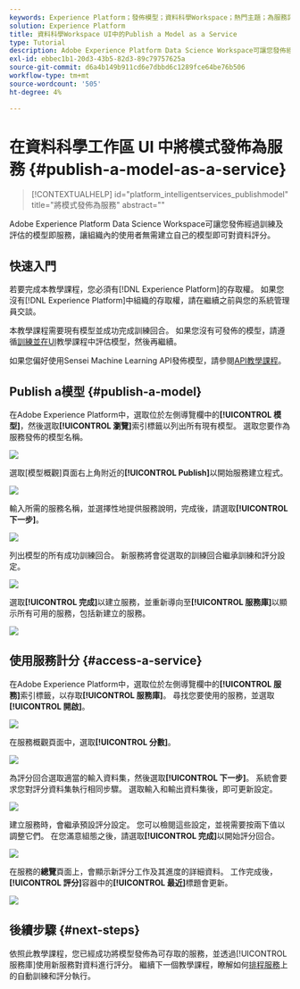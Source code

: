 ```yaml
---
keywords: Experience Platform；發佈模型；資料科學Workspace；熱門主題；為服務評分
solution: Experience Platform
title: 資料科學Workspace UI中的Publish a Model as a Service
type: Tutorial
description: Adobe Experience Platform Data Science Workspace可讓您發佈經過訓練及評估的模型即服務，讓組織內的使用者無需建立自己的模型即可對資料評分。
exl-id: ebbec1b1-20d3-43b5-82d3-89c79757625a
source-git-commit: d6a4b149b911cd6e7dbbd6c1289fce64be76b506
workflow-type: tm+mt
source-wordcount: '505'
ht-degree: 4%

---
```


# 在資料科學工作區 UI 中將模式發佈為服務 {#publish-a-model-as-a-service}

>[!CONTEXTUALHELP]
>id="platform_intelligentservices_publishmodel"
>title="將模式發佈為服務"
>abstract=""

Adobe Experience Platform Data Science Workspace可讓您發佈經過訓練及評估的模型即服務，讓組織內的使用者無需建立自己的模型即可對資料評分。

## 快速入門

若要完成本教學課程，您必須有[!DNL Experience Platform]的存取權。 如果您沒有[!DNL Experience Platform]中組織的存取權，請在繼續之前與您的系統管理員交談。

本教學課程需要現有模型並成功完成訓練回合。 如果您沒有可發佈的模型，請遵循[訓練並在UI](./train-evaluate-model-ui.md)教學課程中評估模型，然後再繼續。

如果您偏好使用Sensei Machine Learning API發佈模型，請參閱[API教學課程](./publish-model-service-api.md)。

## Publish a模型 {#publish-a-model}

在Adobe Experience Platform中，選取位於左側導覽欄中的&#x200B;**[!UICONTROL 模型]**，然後選取&#x200B;**[!UICONTROL 瀏覽]**&#x200B;索引標籤以列出所有現有模型。 選取您要作為服務發佈的模型名稱。

![](../images/models-recipes/publish-model/browse_model.png)

選取[模型概觀]頁面右上角附近的&#x200B;**[!UICONTROL Publish]**&#x200B;以開始服務建立程式。

![](../images/models-recipes/publish-model/view_training.png)

輸入所需的服務名稱，並選擇性地提供服務說明，完成後，請選取&#x200B;**[!UICONTROL 下一步]**。

![](../images/models-recipes/publish-model/configure_training.png)

列出模型的所有成功訓練回合。 新服務將會從選取的訓練回合繼承訓練和評分設定。

![](../images/models-recipes/publish-model/select_training_run.png)

選取&#x200B;**[!UICONTROL 完成]**&#x200B;以建立服務，並重新導向至&#x200B;**[!UICONTROL 服務庫]**&#x200B;以顯示所有可用的服務，包括新建立的服務。

![](../images/models-recipes/publish-model/service_gallery.png)

## 使用服務計分 {#access-a-service}

在Adobe Experience Platform中，選取位於左側導覽欄中的&#x200B;**[!UICONTROL 服務]**&#x200B;索引標籤，以存取&#x200B;**[!UICONTROL 服務庫]**。 尋找您要使用的服務，並選取&#x200B;**[!UICONTROL 開啟]**。

![](../images/models-recipes/publish-model/open_service.png)

在服務概觀頁面中，選取&#x200B;**[!UICONTROL 分數]**。

![](../images/models-recipes/publish-model/score_service.png)

為評分回合選取適當的輸入資料集，然後選取&#x200B;**[!UICONTROL 下一步]**。 系統會要求您對評分資料集執行相同步驟。 選取輸入和輸出資料集後，即可更新設定。

![](../images/models-recipes/publish-model/select_datasets.png)

建立服務時，會繼承預設評分設定。 您可以檢閱這些設定，並視需要按兩下值以調整它們。 在您滿意組態之後，請選取&#x200B;**[!UICONTROL 完成]**&#x200B;以開始評分回合。

![](../images/models-recipes/publish-model/scoring_configs.png)

在服務的&#x200B;**總覽**&#x200B;頁面上，會顯示新評分工作及其進度的詳細資料。 工作完成後，**[!UICONTROL 評分]**&#x200B;容器中的&#x200B;**[!UICONTROL 最近]**&#x200B;標題會更新。

![](../images/models-recipes/publish-model/pending_scoring.png)

## 後續步驟 {#next-steps}

依照此教學課程，您已經成功將模型發佈為可存取的服務，並透過[!UICONTROL 服務庫]使用新服務對資料進行評分。 繼續下一個教學課程，瞭解如何[排程服務](./schedule-models-ui.md)上的自動訓練和評分執行。
